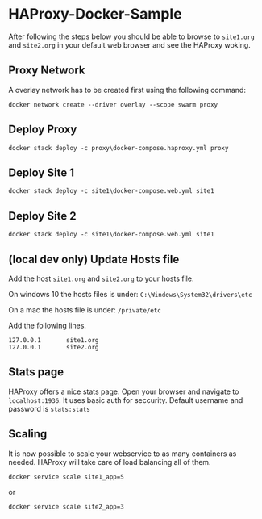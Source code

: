 # HAProxy-Docker-Sample

After following the steps below you should be able to browse to `site1.org` and `site2.org` in your default web browser and see the HAProxy woking.

## Proxy Network

A overlay network has to be created first using the following command:

```
docker network create --driver overlay --scope swarm proxy
```

## Deploy Proxy

```
docker stack deploy -c proxy\docker-compose.haproxy.yml proxy
```

## Deploy Site 1

```
docker stack deploy -c site1\docker-compose.web.yml site1
```

## Deploy Site 2

```
docker stack deploy -c site1\docker-compose.web.yml site1
```

## (local dev only) Update Hosts file

Add the host `site1.org` and `site2.org` to your hosts file.

On windows 10 the hosts files is under: `C:\Windows\System32\drivers\etc`

On a mac the hosts file is under: `/private/etc`

Add the following lines.

```
127.0.0.1       site1.org
127.0.0.1       site2.org
```

## Stats page

HAProxy offers a nice stats page. Open your browser and navigate to `localhost:1936`. It uses basic auth for seccurity. Default username and password is `stats:stats`

## Scaling

It is now possible to scale your webservice to as many containers as needed. HAProxy will take care of load balancing all of them.

```
docker service scale site1_app=5
```
or
```
docker service scale site2_app=3
```